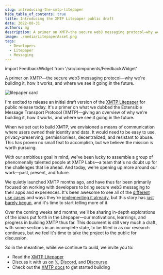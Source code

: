 ```yaml
---
slug: introducing-the-xmtp-litepaper
hide_table_of_contents: true
title: Introducing the XMTP Litepaper public draft
date: 2022-08-31
authors: mg
description: A primer on XMTP—the secure web3 messaging protocol—why we're building it, how it works, and where we see it going in the future.
image: ./media/LitepaperAsset.png
tags:
  - Developers
  - Litepaper
  - Messaging
---
```


import FeedbackWidget from '/src/components/FeedbackWidget'

A primer on XMTP—the secure web3 messaging protocol—why we're building it, how it works, and where we see it going in the future.

![litepaper card](./media/LitepaperAsset.png)

<!--truncate-->

I'm excited to release an initial draft version of the [XMTP Litepaper](https://github.com/xmtp/litepaper#readme) for public release today. It's a primer on what we dubbed the Extensible Message Transport Protocol (XMTP)—giving an overview of why we're building it, how it works, and where we see it going in the future.

When we set out to build XMTP, we envisioned a means of communication where users owned their identity and data. It would need to be easy to use, privacy-preserving, permissionless, decentralized, and resistant to abuse. This has proven no small feat to accomplish, but we believe the mission is worth pursuing.

With our ambitious goal in mind, we've been lucky to assemble a group of phenomenally talented people at XMTP Labs—a team that's no doubt up for the challenges that lie ahead. And today, we're opening up more around our work—past, present, and future.

We quietly launched XMTP months ago, and have thus far been primarily focused on working with developers to bring secure web3 messaging to their apps and experiences. It's been awesome to see all of the [different use cases](hack-fs-award-wrap/) and ways they're [implementing it already](project-spotlight-relay-receiver/), but this story has [just barely begun](truths-not-spoofs/), and it's time to start telling more of it.

Over the coming weeks and months, we'll be sharing in-depth explorations of the ideas put forth in the Litepaper—our motivations, learnings, and progress in building XMTP thus far. This document is still very much a draft, with some sections in an incomplete state, to be filled in as our research continues, but we feel it's time to take the project to the public for discussion.

So in the meantime, while we continue to build, we invite you to:

- Read the [XMTP Litepaper](https://github.com/xmtp/litepaper)
- Discuss it with us on [𝕏](https://x.com/xmtp_), [Discord](https://discord.gg/xmtp), and [Discourse](https://community.xmtp.org/)
- Check out the [XMTP docs](/docs/introduction) to get started building

<br/>
<FeedbackWidget />
